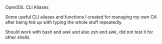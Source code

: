 OpenSSL CLI Aliases

Some useful CLI aliases and functions I created for managing my own CA after being fed up with typing the whole stuff repeatedly.

Should work with bash and awk and also zsh and awk, did not test it for other shells.
